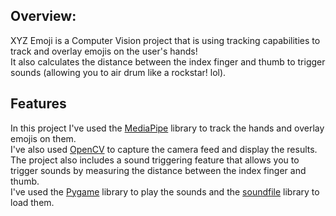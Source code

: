 ## Overview:
XYZ Emoji is a Computer Vision project that is using tracking capabilities to track and overlay emojis on the user's hands!<br>
It also calculates the distance between the index finger and thumb to trigger sounds (allowing you to air drum like a rockstar! lol).<br>

## Features
In this project I've used the [MediaPipe](https://pypi.org/project/mediapipe/) library to track the hands and overlay emojis on them.<br>
I've also used [OpenCV](https://pypi.org/project/opencv-python/) to capture the camera feed and display the results.<br>
The project also includes a sound triggering feature that allows you to trigger sounds by measuring the distance between the index finger and thumb.<br>
I've used the [Pygame](https://pypi.org/project/pygame/) library to play the sounds and the [soundfile](https://pypi.org/project/soundfile/) library to load them.<br>
<br>
